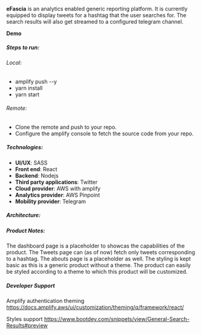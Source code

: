 **eFascia** is an analytics enabled generic reporting platform. It is currently equipped to display tweets for a hashtag that the user searches for. The search results will also get streamed to a configured telegram channel.

**Demo**

##### Steps to run:
###### Local:
- amplify push --y
- yarn install
- yarn start
###### Remote:
- Clone the remote and push to your repo.
- Configure the amplify console to fetch the source code from your repo.

##### Technologies:
- **UI/UX**: SASS
- **Front end**: React
- **Backend**: Nodejs
- **Third party applications**: Twitter
- **Cloud provider**: AWS with amplify
- **Analytics provider**: AWS Pinpoint
- **Mobility provider**: Telegram

##### Architecture:

##### Product Notes:
The dashboard page is a placeholder to showcas the capabilities of the product.
The Tweets page can (as of now) fetch only tweets corresponding to a hashtag.
The abouts page is a placeholder as well.
The styling is kept basic as this is a generic product without a theme. The product can easily be styled according to a theme to which this product will be customized.

##### Developer Support
Amplify authentication theming
https://docs.amplify.aws/ui/customization/theming/q/framework/react/

Styles support
https://www.bootdey.com/snippets/view/General-Search-Results#preview

